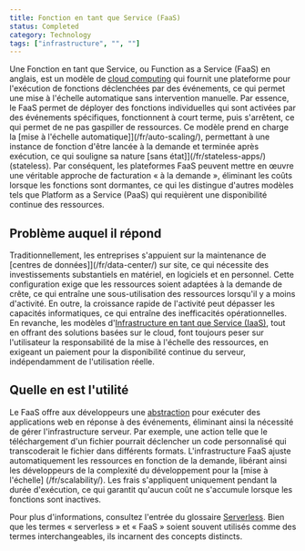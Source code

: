 ```yaml
---
title: Fonction en tant que Service (FaaS)
status: Completed
category: Technology
tags: ["infrastructure", "", ""]
---
```


Une Fonction en tant que Service, ou Function as a Service (FaaS) en anglais, est un modèle de [cloud computing](/fr/cloud-computing/) qui fournit une plateforme pour l'exécution de fonctions déclenchées par des événements, ce qui permet une mise à l'échelle automatique sans intervention manuelle.
Par essence, le FaaS permet de déployer des fonctions individuelles qui sont activées par des événements spécifiques, fonctionnent à court terme, puis s'arrêtent, ce qui permet de ne pas gaspiller de ressources.
Ce modèle prend en charge la [mise à l'échelle automatique]](/fr/auto-scaling/), permettant à une instance de fonction d'être lancée à la demande et terminée après exécution, ce qui souligne sa nature [sans état]](/fr/stateless-apps/) (stateless).
Par conséquent, les plateformes FaaS peuvent mettre en œuvre une véritable approche de facturation « à la demande », éliminant les coûts lorsque les fonctions sont dormantes, ce qui les distingue d'autres modèles tels que Platform as a Service (PaaS) qui requièrent une disponibilité continue des ressources.

## Problème auquel il répond

Traditionnellement, les entreprises s'appuient sur la maintenance de [centres de données]](/fr/data-center/) sur site, ce qui nécessite des investissements substantiels en matériel, en logiciels et en personnel.
Cette configuration exige que les ressources soient adaptées à la demande de crête, ce qui entraîne une sous-utilisation des ressources lorsqu'il y a moins d'activité.
En outre, la croissance rapide de l'activité peut dépasser les capacités informatiques, ce qui entraîne des inefficacités opérationnelles.
En revanche, les modèles d'[Infrastructure en tant que Service (IaaS)](/fr/infrastructure-as-a-service/), tout en offrant des solutions basées sur le cloud, font toujours peser sur l'utilisateur la responsabilité de la mise à l'échelle des ressources, en exigeant un paiement pour la disponibilité continue du serveur, indépendamment de l'utilisation réelle.

## Quelle en est l'utilité

Le FaaS offre aux développeurs une [abstraction](/fr/abstraction/) pour exécuter des applications web en réponse à des événements, éliminant ainsi la nécessité de gérer l'infrastructure serveur.
Par exemple, une action telle que le téléchargement d'un fichier pourrait déclencher un code personnalisé qui transcoderait le fichier dans différents formats.
L'infrastructure FaaS ajuste automatiquement les ressources en fonction de la demande, libérant ainsi les développeurs de la complexité du développement pour la [mise à l'échelle] (/fr/scalability/).
Les frais s'appliquent uniquement pendant la durée d'exécution, ce qui garantit qu'aucun coût ne s'accumule lorsque les fonctions sont inactives.

Pour plus d'informations, consultez l'entrée du glossaire [Serverless](/fr/serverless/).
Bien que les termes « serverless » et « FaaS » soient souvent utilisés comme des termes interchangeables, ils incarnent des concepts distincts.
